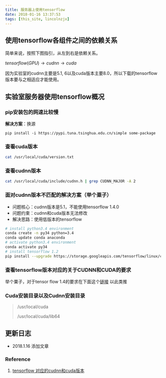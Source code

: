 ```yaml
---
title: 服务器上使用tensorflow
date: 2018-01-16 13:37:53
tags: [this_site, lincolnzjx]
---
```




## 使用tensorflow各组件之间的依赖关系

简单来说，按照下图指引，从左到右是依赖关系。

$tensorflow(GPU) \rightarrow cudnn \rightarrow cuda$ 

因为实验室的cudnn主要是5.1, 6以及cuda版本主要8.0，所以下载的tensorflow版本要与之相适应才能使用。



## 实验室服务器使用tensorflow概况

### pip安装包的网速比较慢

**解决方案**：换源

```
pip install -i https://pypi.tuna.tsinghua.edu.cn/simple some-package

```

### 查看cuda版本

```bash
cat /usr/local/cuda/version.txt
```

### 查看cudnn版本

```bash
cat /usr/local/cuda/include/cudnn.h | grep CUDNN_MAJOR -A 2
```

### 面对cudnn版本不匹配的解决方案（举个粟子）

* 问题核心：cudnn版本是5.1，不能使用tensorflow 1.4.0
* 问题约束：cudnn和cuda版本无法修改
* 解决思路：使用低版本的tensorflow


```bash
# install python3.4 environment
conda create -n py34 python=3.4
conda update conda anaconda
# activate python3.4 environment
conda activate py34
# install tensorflow 1.2
pip install --upgrade https://storage.googleapis.com/tensorflow/linux/cpu/tensorflow-1.2.1-cp34-cp34m-linux_x86_64.whl
```

### 查看tensorflow版本对应的关于CUDNN和CUDA的要求

举个粟子，对于tensor flow 1.4的要求在下面这个[链接](https://www.tensorflow.org/versions/r1.2/install/install_linux#nvidia_requirements_to_run_tensorflow_with_gpu_support) 以此类推

### Cuda安装目录以及Cudnn安装目录

> /usr/local/cuda
>
> /usr/local/cuda/lib64

## 更新日志

* 2018.1.16 添加文章

### Reference

1. [tensorflow 对应的cudnn和cuda版本](https://www.tensorflow.org/install/install_sources#tested_source_configurations)
